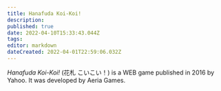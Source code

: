 ```yaml
---
title: Hanafuda Koi-Koi!
description: 
published: true
date: 2022-04-10T15:33:43.044Z
tags: 
editor: markdown
dateCreated: 2022-04-01T22:59:06.032Z
---
```


_Hanafuda Koi-Koi!_ (<span lang='ja'>花札 こいこい！</span>) is a WEB game published in 2016 by Yahoo.
It was developed by Aeria Games.
